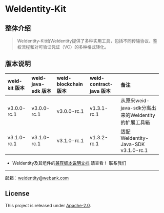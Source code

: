 WeIdentity-Kit
=============================================================
整体介绍
--------

> WeIdentity-Kit给WeIdentity提供了多种实用工具，包括不同传输协议、鉴权流程和对可验证凭证（VC）的多种格式转化。

版本说明
--------

| weid-kit 版本 | weid-java-sdk 版本 |weid-blockchain 版本 | weid-contract-java 版本 | 备注 |
| :---- | :---- | :---- | :---- | :---- |
| v3.0.0-rc.1 | v3.0.0-rc.1 | v3.0.0-rc.1 | v1.3.1-rc.1 | 从原来weid-java-sdk分离出来的WeIdentity的扩展工具箱 |
| v3.1.0-rc.1 | v3.1.0-rc.1 | v3.1.0-rc.1 | v1.3.2-rc.1 | 适配WeIdentity-Java-SDK v3.1.0-rc.1 |
* WeIdentity及其组件的[兼容版本说明文档](https://weidentity.readthedocs.io/zh_CN/develop/docs/compatibility.html) 请查看！
联系我们
--------

邮箱：weidentity@webank.com

License
-------

This project is released under [Apache-2.0](http://www.apache.org/licenses/LICENSE-2.0).
